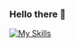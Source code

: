 ### Hello there 👋


[![My Skills](https://skillicons.dev/icons?i=js,ts,react,html,css,scss,nextjs,nodejs,vuejs,angular,bootstrap,mongodb,mysql)](https://skillicons.dev)
<!--
**dinarsvibans/dinarsvibans** is a ✨ _special_ ✨ repository because its `README.md` (this file) appears on your GitHub profile.

<div>
@octocat :
<a href="https://skillicons.dev">
img
<div/>
Here are some ideas to get you started:

- 🔭 I’m currently working on ...
- 🌱 I’m currently learning ...
- 👯 I’m looking to collaborate on ...
- 🤔 I’m looking for help with ...
- 💬 Ask me about ...
- 📫 How to reach me: ...
- 😄 Pronouns: ...
- ⚡ Fun fact: ...
-->
